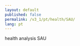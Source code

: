 ```yaml
---
layout: default
published: false
permalink: /v3_1/pt/health/SAU/
lang: pt
---
```


health analysis SAU
